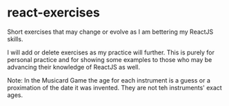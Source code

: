 # react-exercises
Short exercises that may change or evolve as I am bettering my ReactJS skills. 

I will add or delete exercises as my practice will further. This is purely for personal practice and for showing some examples to those who may be advancing their knowledge of ReactJS as well. 

Note: In the Musicard Game the age for each instrument is a guess or a proximation of the date it was invented. They are not teh instruments' exact ages.  
